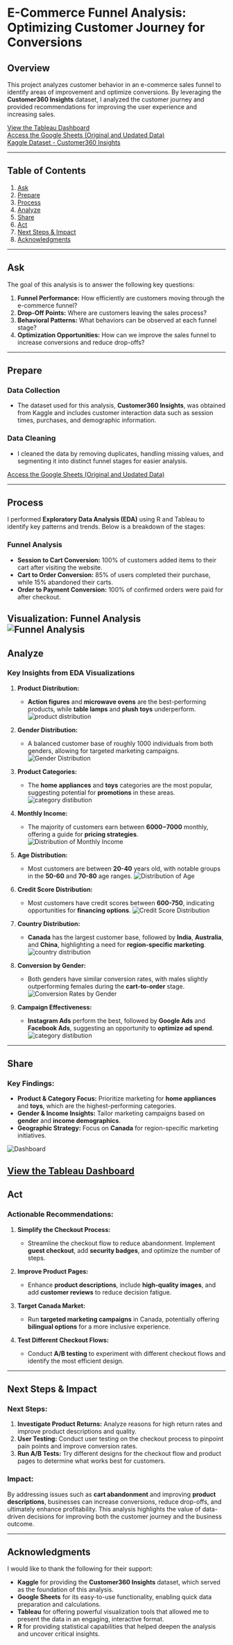 # E-Commerce Funnel Analysis: Optimizing Customer Journey for Conversions

## Overview

This project analyzes customer behavior in an e-commerce sales funnel to identify areas of improvement and optimize conversions. By leveraging the **Customer360 Insights** dataset, I analyzed the customer journey and provided recommendations for improving the user experience and increasing sales.

[View the Tableau Dashboard](https://public.tableau.com/views/ecommercefunnelanalysis/Dashboard1?:language=en-US&:sid=&:redirect=auth&:display_count=n&:origin=viz_share_link)  
[Access the Google Sheets (Original and Updated Data)](https://docs.google.com/spreadsheets/d/1Wxq-XJGktQeRInHruGaJCnPkGVrrM-ABrrQ-AzUAY5s/edit?usp=sharing)  
[Kaggle Dataset - Customer360 Insights](https://www.kaggle.com/datasets/davedarshan/customer360insights)

---

## Table of Contents

1. [Ask](#ask)
2. [Prepare](#prepare)
3. [Process](#process)
4. [Analyze](#analyze)
5. [Share](#share)
6. [Act](#act)
7. [Next Steps & Impact](#next-steps--impact)
8. [Acknowledgments](#acknowledgments)

---

## Ask

The goal of this analysis is to answer the following key questions:

1. **Funnel Performance:** How efficiently are customers moving through the e-commerce funnel?
2. **Drop-Off Points:** Where are customers leaving the sales process?
3. **Behavioral Patterns:** What behaviors can be observed at each funnel stage?
4. **Optimization Opportunities:** How can we improve the sales funnel to increase conversions and reduce drop-offs?

---

## Prepare

### Data Collection
- The dataset used for this analysis, **Customer360 Insights**, was obtained from Kaggle and includes customer interaction data such as session times, purchases, and demographic information.

### Data Cleaning
- I cleaned the data by removing duplicates, handling missing values, and segmenting it into distinct funnel stages for easier analysis.

[Access the Google Sheets (Original and Updated Data)](https://docs.google.com/spreadsheets/d/1Wxq-XJGktQeRInHruGaJCnPkGVrrM-ABrrQ-AzUAY5s/edit?usp=sharing)  

---

## Process

I performed **Exploratory Data Analysis (EDA)** using R and Tableau to identify key patterns and trends. Below is a breakdown of the stages:

### Funnel Analysis
- **Session to Cart Conversion:** 100% of customers added items to their cart after visiting the website.
- **Cart to Order Conversion:** 85% of users completed their purchase, while 15% abandoned their carts.
- **Order to Payment Conversion:** 100% of confirmed orders were paid for after checkout.

**Visualization: Funnel Analysis**  
![Funnel Analysis](https://github.com/user-attachments/assets/11371225-afec-4843-a3d3-e58860bc8907)
---

## Analyze

### Key Insights from EDA Visualizations

1. **Product Distribution:**
   - **Action figures** and **microwave ovens** are the best-performing products, while **table lamps** and **plush toys** underperform.
  ![product distribution](https://github.com/user-attachments/assets/7e7e3f46-620f-4bde-80dc-7189ae42a7dd)

2. **Gender Distribution:**
   - A balanced customer base of roughly 1000 individuals from both genders, allowing for targeted marketing campaigns.
   ![Gender Distribution](https://github.com/user-attachments/assets/ac5331cd-1839-455e-8b22-3a99b4c73b56)

3. **Product Categories:**
   - The **home appliances** and **toys** categories are the most popular, suggesting potential for **promotions** in these areas.
   ![category distibution](https://github.com/user-attachments/assets/a64fbaad-edd2-4ced-b72d-167880a56da3)

4. **Monthly Income:**
   - The majority of customers earn between **$6000-$7000** monthly, offering a guide for **pricing strategies**.
 ![Distribution of Monthly Income](https://github.com/user-attachments/assets/b64e2ec8-d86f-4737-9c3e-88b81492d5d0)

5. **Age Distribution:**
   - Most customers are between **20-40** years old, with notable groups in the **50-60** and **70-80** age ranges.
   ![Distribution of Age](https://github.com/user-attachments/assets/8eaa98fd-a02d-49ef-81d0-f44da8e05e0a)

6. **Credit Score Distribution:**
   - Most customers have credit scores between **600-750**, indicating opportunities for **financing options**.
   ![Credit Score Distribution](https://github.com/user-attachments/assets/23d3fcae-981c-4871-82ed-f30b882d1fc5)

7. **Country Distribution:**
   - **Canada** has the largest customer base, followed by **India**, **Australia**, and **China**, highlighting a need for **region-specific marketing**.
  ![country distribution](https://github.com/user-attachments/assets/99ae940f-51a3-44fa-b389-a40ce04207cd)

8. **Conversion by Gender:**
   - Both genders have similar conversion rates, with males slightly outperforming females during the **cart-to-order** stage.
   ![Conversion Rates by Gender](https://github.com/user-attachments/assets/d8c09963-b9d8-47f2-b9d9-802bee920dc4)


9. **Campaign Effectiveness:**
   - **Instagram Ads** perform the best, followed by **Google Ads** and **Facebook Ads**, suggesting an opportunity to **optimize ad spend**.
   ![category distibution](https://github.com/user-attachments/assets/65b54b5f-2006-459c-a020-7420ef9425cd)

---

## Share

### Key Findings:
- **Product & Category Focus:** Prioritize marketing for **home appliances** and **toys**, which are the highest-performing categories.
- **Gender & Income Insights:** Tailor marketing campaigns based on **gender** and **income demographics**.
- **Geographic Strategy:** Focus on **Canada** for region-specific marketing initiatives.

![Dashboard](https://github.com/user-attachments/assets/d576194c-a800-4dcb-90db-c456fed67d13)

[View the Tableau Dashboard](https://public.tableau.com/views/ecommercefunnelanalysis/Dashboard1?:language=en-US&:sid=&:redirect=auth&:display_count=n&:origin=viz_share_link)  
---

## Act

### Actionable Recommendations:

1. **Simplify the Checkout Process:**
   - Streamline the checkout flow to reduce abandonment. Implement **guest checkout**, add **security badges**, and optimize the number of steps.

2. **Improve Product Pages:**
   - Enhance **product descriptions**, include **high-quality images**, and add **customer reviews** to reduce decision fatigue.

3. **Target Canada Market:**
   - Run **targeted marketing campaigns** in Canada, potentially offering **bilingual options** for a more inclusive experience.

4. **Test Different Checkout Flows:**
   - Conduct **A/B testing** to experiment with different checkout flows and identify the most efficient design.

---

## Next Steps & Impact

### Next Steps:
1. **Investigate Product Returns:** Analyze reasons for high return rates and improve product descriptions and quality.
2. **User Testing:** Conduct user testing on the checkout process to pinpoint pain points and improve conversion rates.
3. **Run A/B Tests:** Try different designs for the checkout flow and product pages to determine what works best for customers.

### Impact:
By addressing issues such as **cart abandonment** and improving **product descriptions**, businesses can increase conversions, reduce drop-offs, and ultimately enhance profitability. This analysis highlights the value of data-driven decisions for improving both the customer journey and the business outcome.

---

## Acknowledgments

I would like to thank the following for their support:

- **Kaggle** for providing the **Customer360 Insights** dataset, which served as the foundation of this analysis.
- **Google Sheets** for its easy-to-use functionality, enabling quick data preparation and calculations.
- **Tableau** for offering powerful visualization tools that allowed me to present the data in an engaging, interactive format.
- **R** for providing statistical capabilities that helped deepen the analysis and uncover critical insights.
